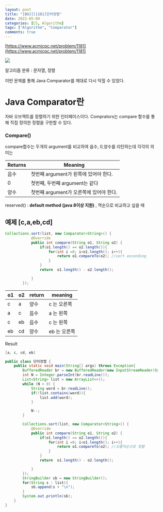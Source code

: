 ```yaml
---
layout: post
title: "[BOJ][1181]단어정렬"
date: 2022-05-09
categories: [CS, Algorithm]
tags: ["Algorithm", "Comparator"]
comments: true
---
```




[https://www.acmicpc.net/problem/1181](https://www.acmicpc.net/problem/1181)

<img src ="https://eunmik.github.io/bonita.github.io/assets/img/2022/0509/Untitled.png">

알고리즘 분류 : 문자열, 정렬 

이번 문제를 통해 Java Comparator를 제대로 다시 익힐 수 있었다. 

# Java Comparator란

자바 오브젝트를 정렬하기 위한 인터페이스이다.  Comprators는 compare 함수를 통해 직접 정의한 정렬을 구현할 수 있다. 

### Compare()

compare함수는 두개의 argument를 비교하여 음수, 0,양수를 리턴하는데 각각의 의미는

| Returns | Meaning |
| --- | --- |
| 음수 | 첫번째 argument가 왼쪽에 있어야 한다.  |
| 0 | 첫번째, 두번째 argument는 같다 |
| 양수 | 첫번째 argument가 오른쪽에 있어야 한다.  |

reserved() : **default method (java 8이상 지원)** , 역순으로 비교하고 싶을 때 

## 예제 [c,a,eb,cd]

```java
Collections.sort(list, new Comparator<String>() {
            @Override
            public int compare(String o1, String o2) {
                if(o1.length() == o2.length()){
                    for(int i =0; i<o1.length(); i++){
                        return o1.compareTo(o2); //sort ascending 
                    }
                }
                return  o1.length() - o2.length();

            }
        });
```

| o1 | o2 | return | meaning |
| --- | --- | --- | --- |
| c | a | 양수 | c 는 오른쪽 |
| a | c | 음수 | a 는 왼쪽  |
| c | eb | 음수 | c 는 왼쪽 |
| eb | cd | 양수 | eb 는 오른쪽 |

Result 

```java
[a, c, cd, eb]
```

```java
public class 단어정렬 {
    public static void main(String[] args) throws Exception{
        BufferedReader br = new BufferedReader(new InputStreamReader(System.in));
        int N = Integer.parseInt(br.readLine());
        List<String> list = new ArrayList<>();
        while (N > 0) {
            String word = br.readLine();
            if(!list.contains(word)){
                list.add(word);
            }

            N--;
        }

        Collections.sort(list, new Comparator<String>() {
            @Override
            public int compare(String o1, String o2) {
                if(o1.length() == o2.length()){
                    for(int i =0; i<o1.length(); i++){
                        return o1.compareTo(o2); //오름차순으로 정렬
                    }
                }
                return  o1.length() - o2.length();

            }
        });
        StringBuilder sb = new StringBuilder();
        for(String s : list){
            sb.append(s + "\n");
        }
        System.out.println(sb);
    }
}
```